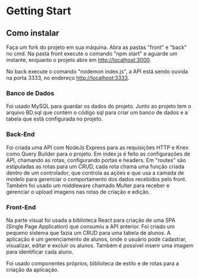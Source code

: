 # Getting Start

## Como instalar

Faça um fork do projeto em sua máquina. Abra as pastas "front" e "back" no cmd. Na pasta front execute o comando "npm start" e aguarde um instante, enquanto o 
projeto abre em [http://localhost:3000](http://localhost:3000).

No back execute o comando "nodemon index.js", a API está sendo ouvida na porta 3333, no endereço [http://localhost:3333](http://localhost:3333).

### Banco de Dados

Foi usado MySQL para guardar os dados do projeto. Junto ao projeto tem o arquivo BD.sql que contém o código sql para criar um banco de dados e a tabela que está
configurada no projeto.

### Back-End

Foi criada uma API com NodeJs Express para as requisições HTTP e Knex como Query Builder para o projeto. Em index.js é feito as configurações de API, chamando as rotas, 
configurando portas e headers. Em "routes" são estipuladas as rotas para um CRUD, cada rota chama uma função criada dentro de um controlador, que controla as ações e 
que usa a camada de modelo para gerenciar o comportamento dos dados recebidos pelo front. Também foi usado um middleware chamado Multer para receber e gerenciar o upload 
imagens nas rotas de criação e edição.

### Front-End

Na parte visual foi usada a biblioteca React para criação de uma SPA (Single Page Application) que consumiu a API anterior. Foi criado um pequeno sistema que fazia um
CRUD para uma tabela de alunos. A aplicação é um gerenciamento de alunos, onde o usuário pode cadastrar, visualizar, editar e excluir os alunos. Também é possível inserir
uma imagem para identificar cada aluno.

Foi usado componentes próprios, biblioteca de estilo e de rotas para a criação da aplicação.
